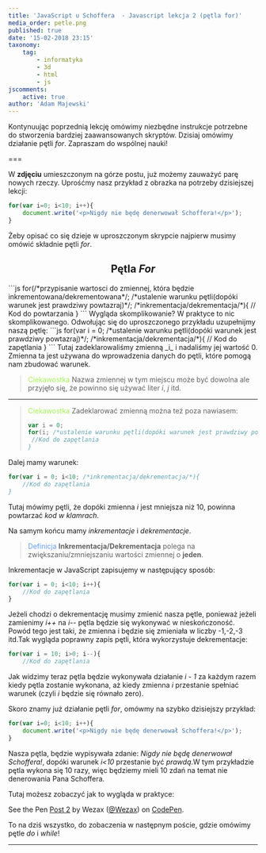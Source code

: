 ```yaml
---
title: 'JavaScript u Schoffera  - Javascript lekcja 2 (pętla for)'
media_order: petle.png
published: true
date: '15-02-2018 23:15'
taxonomy:
    tag:
        - informatyka
        - 3d
        - html
        - js
jscomments:
    active: true
author: 'Adam Majewski'
---
```


Kontynuując poprzednią lekcję omówimy niezbędne instrukcje potrzebne do stworzenia bardziej zaawansowanych skryptów. Dzisiaj omówimy działanie pętli _for_. Zapraszam do wspólnej nauki!

===

W **zdjęciu** umieszczonym na górze postu, już możemy zauważyć parę nowych rzeczy. Uprośćmy nasz przykład z obrazka na potrzeby dzisiejszej lekcji:
```js
for(var i=0; i<10; i++){
	document.write('<p>Nigdy nie będę denerwował Schoffera!</p>');
}
```
Żeby opisać co się dzieje w uproszczonym skrypcie najpierw musimy omówić składnie pętli _for_.
<h2 style="text-align: center">Pętla <i>For</i></h2>
```js
for(/*przypisanie wartosci do zmiennej, która będzie inkrementowana/dekrementowana*/; /*ustalenie warunku pętli(dopóki warunek jest prawdziwy powtazraj)*/; /*inkrementacja/dekrementacja/*){
 	// Kod do powtarzania   
}
```
Wygląda skomplikowanie? W praktyce to nic skomplikowanego. Odwołując się do uproszczonego przykładu uzupełnijmy naszą pętlę:
```js
for(var i = 0; /*ustalenie warunku pętli(dopóki warunek jest prawdziwy powtazraj)*/; /*inkrementacja/dekrementacja/*){
 	// Kod do zapętlania 
}
```
Tutaj zadeklarowaliśmy zmienną _i_ i nadaliśmy jej wartość 0. Zmienna ta jest używana do wprowadzenia danych do pętli, które pomogą nam zbudować warunek.

> <span style="color: #a5f259">Ciekawostka</span>
> Nazwa zmiennej w tym miejscu może być dowolna ale przyjęło się, że powinno się używać liter _i_, _j_ itd.

***

> <span style="color: #a5f259">Ciekawostka</span>
> Zadeklarować zmienną można też poza nawiasem:
> ```js
> var i = 0;
> for(i; /*ustalenie warunku pętli(dopóki warunek jest prawdziwy powtazraj)*/; /*inkrementacja/dekrementacja/*){
>  //Kod do zapętlania
>}
> ```

Dalej mamy warunek:
```js
for(var i = 0; i<10; /*inkrementacja/dekrementacja/*){
	//Kod do zapętlania
}
```
Tutaj mówimy pętli, że dopóki zmienna _i_ jest mniejsza niż 10, powinna powtarzać _kod w klamrach_.

Na samym końcu mamy _inkrementacje_ i _dekrementacje_.
> <span style="color: #619bf9;">Definicja</span>
> **Inkrementacja/Dekrementacja** polega na zwiększaniu/zmniejszaniu wartości zmiennej o **jeden**.

Inkrementacje w JavaScript zapisujemy w następujący sposób:
```js
for(var i = 0; i<10; i++){
	//Kod do zapętlania
}
```
Jeżeli chodzi o dekrementację musimy zmienić nasza pętle, ponieważ jeżeli zamienimy _i++_ na _i--_ pętla będzie się wykonywać w nieskończoność. Powód tego jest taki, że zmienna i będzie się zmieniała w liczby -1,-2,-3 itd.Tak wygląda poprawny zapis pętli, która wykorzystuje dekrementacje:
```js
for(var i = 10; i>0; i--){
	//Kod do zapętlania
```
Jak widzimy teraz pętla będzie wykonywała działanie _i - 1_ za każdym razem kiedy pętla zostanie wykonana, aż kiedy zmienna _i_ przestanie spełniać warunek (czyli _i_ będzie się równało zero).

Skoro znamy już działanie pętli _for_, omówmy na szybko dzisiejszy przykład: 
```js
for(var i=0; i<10; i++){
	document.write('<p>Nigdy nie będę denerwował Schoffera!</p>');
}
```
Nasza pętla, będzie wypisywała zdanie: _Nigdy nie będę denerwował Schoffera!_, dopóki warunek _i<10_ przestanie być _prawdą_.W tym przykładzie pętla wykona się 10 razy, więc będziemy mieli 10 zdań na temat nie denerowania Pana Schoffera.

Tutaj możesz zobaczyć jak to wygląda w praktyce:

<p data-height="265" data-theme-id="0" data-slug-hash="PQJdgE" data-default-tab="js,result" data-user="Wezax" data-embed-version="2" data-pen-title="Post 2" class="codepen">See the Pen <a href="https://codepen.io/Wezax/pen/PQJdgE/">Post 2</a> by Wezax (<a href="https://codepen.io/Wezax">@Wezax</a>) on <a href="https://codepen.io">CodePen</a>.</p>
<script async src="https://production-assets.codepen.io/assets/embed/ei.js"></script>

To na dziś wszystko, do zobaczenia w następnym poście, gdzie omówimy pętle _do_ i _while_!

***



